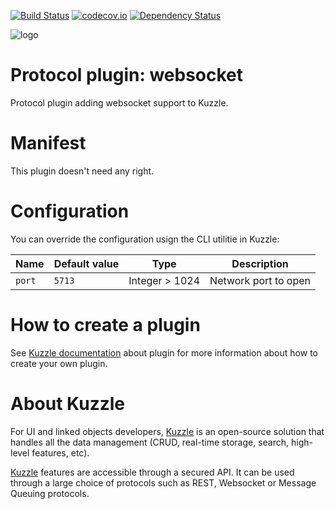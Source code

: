 [![Build Status](https://travis-ci.org/kuzzleio/kuzzle-plugin-websocket.svg?branch=master)](https://travis-ci.org/kuzzleio/kuzzle-plugin-websocket) [![codecov.io](http://codecov.io/github/kuzzleio/kuzzle-plugin-websocket/coverage.svg?branch=master)](http://codecov.io/github/kuzzleio/kuzzle-plugin-websocket?branch=master) [![Dependency Status](https://david-dm.org/kuzzleio/kuzzle-plugin-websocket.svg)](https://david-dm.org/kuzzleio/kuzzle-plugin-websocket)

![logo](https://camo.githubusercontent.com/e40bd0387af8440d3276c9fdea60650d9f787482/687474703a2f2f6b757a7a6c652e696f2f67756964652f696d616765732f6b757a7a6c652e737667)

# Protocol plugin: websocket

Protocol plugin adding websocket support to Kuzzle.

# Manifest

This plugin doesn't need any right.

# Configuration

You can override the configuration usign the CLI utilitie in Kuzzle:

| Name | Default value | Type | Description                 |
|------|---------------|-----------|-----------------------------|
| ``port`` | ``5713`` | Integer > 1024 | Network port to open |

# How to create a plugin

See [Kuzzle documentation](https://github.com/kuzzleio/kuzzle/blob/master/docs/plugins.md) about plugin for more information about how to create your own plugin.

# About Kuzzle

For UI and linked objects developers, [Kuzzle](https://github.com/kuzzleio/kuzzle) is an open-source solution that handles all the data management
(CRUD, real-time storage, search, high-level features, etc).

[Kuzzle](https://github.com/kuzzleio/kuzzle) features are accessible through a secured API. It can be used through a large choice of protocols such as REST, Websocket or Message Queuing protocols.
